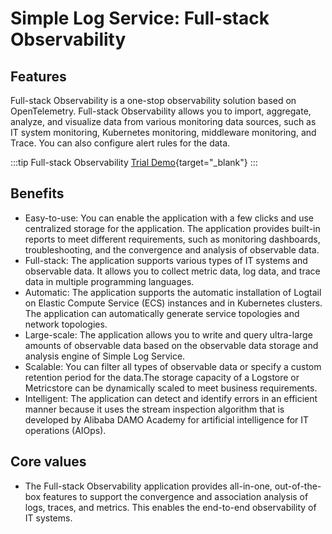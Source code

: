 # Simple Log Service: Full-stack Observability

## Features

Full-stack Observability is a one-stop observability solution based on OpenTelemetry. Full-stack Observability allows you to import, aggregate, analyze, and visualize data from various monitoring data sources, such as IT system monitoring, Kubernetes monitoring, middleware monitoring, and Trace. You can also configure alert rules for the data.

:::tip Full-stack Observability
[Trial Demo](/playground/demo.html?dest=/lognext/app/observability/overview/sls-mall/sls-mall%3Fresource=/overview/sls-mall/explorer){target="_blank"}
:::

## Benefits

- Easy-to-use: You can enable the application with a few clicks and use centralized storage for the application. The application provides built-in reports to meet different requirements, such as monitoring dashboards, troubleshooting, and the convergence and analysis of observable data.
- Full-stack: The application supports various types of IT systems and observable data. It allows you to collect metric data, log data, and trace data in multiple programming languages.
- Automatic: The application supports the automatic installation of Logtail on Elastic Compute Service (ECS) instances and in Kubernetes clusters. The application can automatically generate service topologies and network topologies.
- Large-scale: The application allows you to write and query ultra-large amounts of observable data based on the observable data storage and analysis engine of Simple Log Service.
- Scalable: You can filter all types of observable data or specify a custom retention period for the data.The storage capacity of a Logstore or Metricstore can be dynamically scaled to meet business requirements.
- Intelligent: The application can detect and identify errors in an efficient manner because it uses the stream inspection algorithm that is developed by Alibaba DAMO Academy for artificial intelligence for IT operations (AIOps).

## Core values

- The Full-stack Observability application provides all-in-one, out-of-the-box features to support the convergence and association analysis of logs, traces, and metrics. This enables the end-to-end observability of IT systems.
